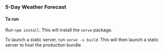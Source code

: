 ### 5-Day Weather Forecast

#### To run

Run `npm install`. This will install the `serve` package.

To launch a static server, run `serve -s build`. This will then launch a static server to host the production bundle.
